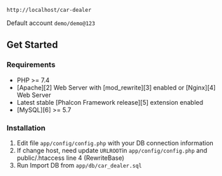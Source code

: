 ```shell
http://localhost/car-dealer
```

Default account
`demo/demo@123`

## Get Started

### Requirements

* PHP >= 7.4
* [Apache][2] Web Server with [mod_rewrite][3] enabled or [Nginx][4] Web Server
* Latest stable [Phalcon Framework release][5] extension enabled
* [MySQL][6] >= 5.7

### Installation

1. Edit file `app/config/config.php` with your DB connection information
2. If change host, need update `URLROOT`in `app/config/config.php` and public/.htaccess line 4 (RewriteBase) 
3. Run Import DB from `app/db/car_dealer.sql`
